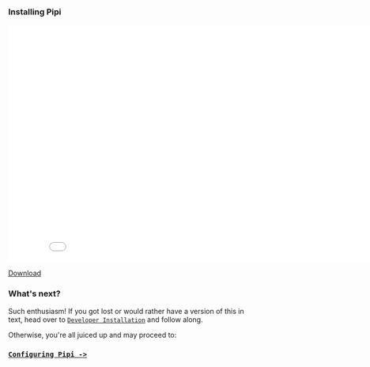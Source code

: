 ### Installing Pipi

<iframe width="853" height="480" src="//www.youtube.com/embed/8rmapEtBVl8" frameborder="0" allowfullscreen></iframe>

[Download](https://dl.dropbox.com/s/huwcxh7sc1c6h4j/install1_preparingWindows.m4v)

### What's next?

Such enthusiasm! If you got lost or would rather have a version of this in text, head over to [`Developer Installation`](../developer-installation) and follow along.

Otherwise, you're all juiced up and may proceed to:

### [`Configuring Pipi ->`](../../configuration/overview)